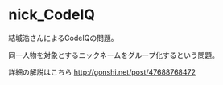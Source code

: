 nick_CodeIQ
===========
結城浩さんによるCodeIQの問題。

同一人物を対象とするニックネームをグループ化するという問題。

詳細の解説はこちら http://gonshi.net/post/47688768472

